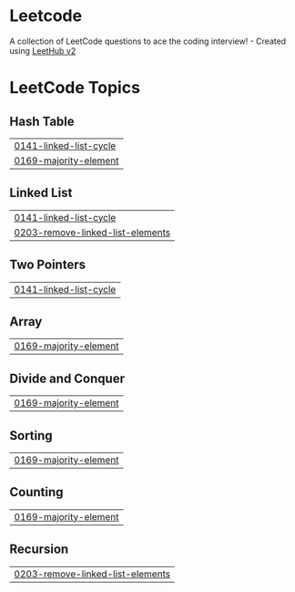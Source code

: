 # Leetcode
A collection of LeetCode questions to ace the coding interview! - Created using [LeetHub v2](https://github.com/arunbhardwaj/LeetHub-2.0)

<!---LeetCode Topics Start-->
# LeetCode Topics
## Hash Table
|  |
| ------- |
| [0141-linked-list-cycle](https://github.com/RICHARD44720/Leetcode/tree/master/0141-linked-list-cycle) |
| [0169-majority-element](https://github.com/RICHARD44720/Leetcode/tree/master/0169-majority-element) |
## Linked List
|  |
| ------- |
| [0141-linked-list-cycle](https://github.com/RICHARD44720/Leetcode/tree/master/0141-linked-list-cycle) |
| [0203-remove-linked-list-elements](https://github.com/RICHARD44720/Leetcode/tree/master/0203-remove-linked-list-elements) |
## Two Pointers
|  |
| ------- |
| [0141-linked-list-cycle](https://github.com/RICHARD44720/Leetcode/tree/master/0141-linked-list-cycle) |
## Array
|  |
| ------- |
| [0169-majority-element](https://github.com/RICHARD44720/Leetcode/tree/master/0169-majority-element) |
## Divide and Conquer
|  |
| ------- |
| [0169-majority-element](https://github.com/RICHARD44720/Leetcode/tree/master/0169-majority-element) |
## Sorting
|  |
| ------- |
| [0169-majority-element](https://github.com/RICHARD44720/Leetcode/tree/master/0169-majority-element) |
## Counting
|  |
| ------- |
| [0169-majority-element](https://github.com/RICHARD44720/Leetcode/tree/master/0169-majority-element) |
## Recursion
|  |
| ------- |
| [0203-remove-linked-list-elements](https://github.com/RICHARD44720/Leetcode/tree/master/0203-remove-linked-list-elements) |
<!---LeetCode Topics End-->